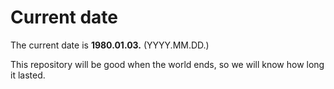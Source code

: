 # Current date

The current date is **1980.01.03.** (YYYY.MM.DD.)

This repository will be good when the world ends, so we will know how long it lasted.